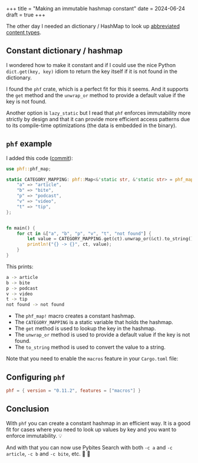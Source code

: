 +++
title = "Making an immutable hashmap constant"
date = 2024-06-24
draft = true
+++

The other day I needed an dictionary / HashMap to look up [abbreviated content types](https://github.com/bbelderbos/pybites-search/issues/5).

## Constant dictionary / hashmap

I wondered how to make it constant and if I could use the nice Python `dict.get(key, key)` idiom to return the key itself if it is not found in the dictionary.

I found the `phf` crate, which is a perfect fit for this it seems. And it supports the `get` method and the `unwrap_or` method to provide a default value if the key is not found.

Another option is `lazy_static` but I read that `phf` enforces immutability more strictly by design and that it can provide more efficient access patterns due to its compile-time optimizations (the data is embedded in the binary).

## `phf` example

I added this code ([commit](https://github.com/bbelderbos/pybites-search/commit/6fb8b032f36c0564e843a0072ee0960ac8f1543f)):

```rust
use phf::phf_map;

static CATEGORY_MAPPING: phf::Map<&'static str, &'static str> = phf_map! {
    "a" => "article",
    "b" => "bite",
    "p" => "podcast",
    "v" => "video",
    "t" => "tip",
};


fn main() {
    for ct in &["a", "b", "p", "v", "t", "not found"] {
        let value = CATEGORY_MAPPING.get(ct).unwrap_or(&ct).to_string();
        println!("{} -> {}", ct, value);
    }
}
```

This prints:

```bash
a -> article
b -> bite
p -> podcast
v -> video
t -> tip
not found -> not found
```

- The `phf_map!` macro creates a constant hashmap.
- The `CATEGORY_MAPPING` is a static variable that holds the hashmap.
- The `get` method is used to lookup the key in the hashmap.
- The `unwrap_or` method is used to provide a default value if the key is not found.
- The `to_string` method is used to convert the value to a string.

Note that you need to enable the `macros` feature in your `Cargo.toml` file:

## Configuring `phf`

```toml
phf = { version = "0.11.2", features = ["macros"] }
```

## Conclusion

With `phf` you can create a constant hashmap in an efficient way. It is a good fit for cases where you need to look up values by key and you want to enforce immutability. 💡

And with that you can now use Pybites Search with both `-c a` and `-c article`, `-c b` and `-c bite`, etc. 🎉 🚀
